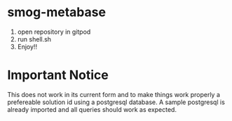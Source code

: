 # smog-metabase
1. open repository in gitpod
2. run shell.sh
3. Enjoy!!

# Important Notice
This does not work in its current form and to make things work properly a prefereable solution id using a postgresql database. A sample postgresql is already imported and all queries should work as expected.